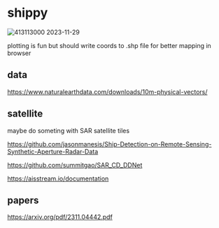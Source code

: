 # shippy

![413113000 2023-11-29](https://github.com/saffa19/shippy/assets/31897351/f8b1dd19-90e7-47cf-9380-82a9a31cfbc6)

plotting is fun but should write coords to .shp file for better mapping in browser

## data

https://www.naturalearthdata.com/downloads/10m-physical-vectors/

## satellite

maybe do someting with SAR satellite tiles 

https://github.com/jasonmanesis/Ship-Detection-on-Remote-Sensing-Synthetic-Aperture-Radar-Data

https://github.com/summitgao/SAR_CD_DDNet

https://aisstream.io/documentation


## papers

https://arxiv.org/pdf/2311.04442.pdf
